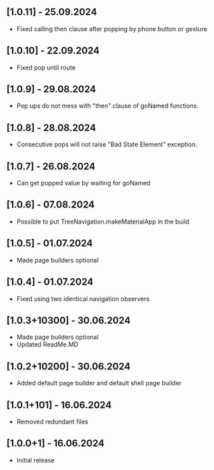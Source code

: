 ## [1.0.11] - 25.09.2024

* Fixed calling then clause after popping by phone button or gesture

## [1.0.10] - 22.09.2024

* Fixed pop until route

## [1.0.9] - 29.08.2024

* Pop ups do not mess with "then" clause of goNamed functions.

## [1.0.8] - 28.08.2024

* Consecutive pops will not raise "Bad State Element" exception.

## [1.0.7] - 26.08.2024

* Can get popped value by waiting for goNamed

## [1.0.6] - 07.08.2024

* Possible to put TreeNavigation.makeMaterialApp in the build

## [1.0.5] - 01.07.2024

* Made page builders optional

## [1.0.4] - 01.07.2024

* Fixed using two identical navigation observers

## [1.0.3+10300] - 30.06.2024

* Made page builders optional
* Updated ReadMe.MD

## [1.0.2+10200] - 30.06.2024

* Added default page builder and default shell page builder

## [1.0.1+101] - 16.06.2024

* Removed redundant files

## [1.0.0+1] - 16.06.2024

* Initial release
